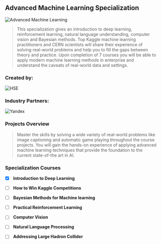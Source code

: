 ## Advanced Machine Learning Specialization 

![Advanced Machine Learning](https://d15cw65ipctsrr.cloudfront.net/44/571ff08f2211e7b065b9a1d29b8277/General.png)

> This specialization gives an introduction to deep learning, reinforcement learning, natural language understanding, computer vision and Bayesian methods. Top Kaggle machine learning practitioners and CERN scientists will share their 
experience of solving real-world problems and help you to fill the gaps between theory and practice. Upon completion
of 7 courses you will be able to apply modern machine learning methods in enterprise and understand the caveats of 
real-world data and settings. 

### Created by: 

![HSE](https://d3njjcbhbojbot.cloudfront.net/api/utilities/v1/imageproxy/https://coursera-university-assets.s3.amazonaws.com/2d/dd0e9084f611e380733b622a66e510/logo_hse_white_invert-copy.png?auto=format%2Ccompress&dpr=1&w=200&h=100&fit=clip)
 
### Industry Partners:

![Yandex](https://d3njjcbhbojbot.cloudfront.net/api/utilities/v1/imageproxy/https://d15cw65ipctsrr.cloudfront.net/e4/a53940bb8411e7874859f9f9875d24/yandex_logo_EN_square.png?auto=format%2Ccompress&dpr=1&w=150&h=)

### Projects Overview

> Master the skills by solving a wide variety of real-world problems like 
image captioning and automatic game playing throughout the course projects. 
You will gain the hands-on experience of applying advanced machine learning techniques 
that provide the foundation to the current state-of-the art in AI.

### Specialization Courses

- [x]  <strong> Introduction to Deep Learning </strong> 

- [ ]  <strong> How to Win Kaggle Competitions </strong>

- [ ]  <strong> Bayesian Methods for Machine learning </strong>

- [ ]  <strong> Practical Reinforcement Learning </strong>

- [ ]  <strong> Computer Vision </strong>

- [ ]  <strong> Natural Language Processing </strong>

- [ ]  <strong> Addressing Large Hadron Collider </strong>

